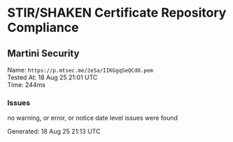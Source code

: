 # STIR/SHAKEN Certificate Repository Compliance

## Martini Security

Name: `https://p.mtsec.me/2e5a/IIKGgqSeQCdO.pem`\
Tested At: 18 Aug 25 21:01 UTC\
Time: 244ms

### Issues

no warning, or error, or notice date level issues were found

Generated: 18 Aug 25 21:13 UTC